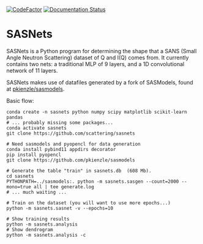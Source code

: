 [![CodeFactor](https://www.codefactor.io/repository/github/scattering/sasnets/badge)](https://www.codefactor.io/repository/github/scattering/sasnets)
[![Documentation Status](https://readthedocs.org/projects/sasnets/badge/?version=latest)](https://sasnets.readthedocs.io/en/latest/?badge=latest)
# SASNets

SASNets is a Python program for determining the shape that a SANS (Small Angle Neutron Scattering) dataset of Q and I(Q) comes from. It currently contains two nets: a traditional MLP of 9 layers, and a 1D convolutional network of 11 layers.

SASNets makes use of datafiles generated by a fork of SASModels, found at [pkienzle/sasmodels](https://github.com/pkienzle/sasmodels).

Basic flow:

    conda create -n sasnets python numpy scipy matplotlib scikit-learn pandas
    # ... probably missing some packages...
    conda activate sasnets
    git clone https://github.com/scattering/sasnets

    # Need sasmodels and pyopencl for data generation
    conda install pybind11 appdirs decorator
    pip install pyopencl
    git clone https://github.com/pkienzle/sasmodels

    # Generate the table "train" in sasnets.db  (608 Mb).
    cd sasnets
    PYTHONPATH=../sasmodels:. python -m sasnets.sasgen --count=2000 --mono=true all | tee generate.log
    # ... much waiting ...

    # Train on the dataset (you will want to use more epochs...)
    python -m sasnets.sasnet -v --epochs=10

    # Show training results
    python -m sasnets.analysis
    # Show dendrogram
    python -m sasnets.analysis -c
